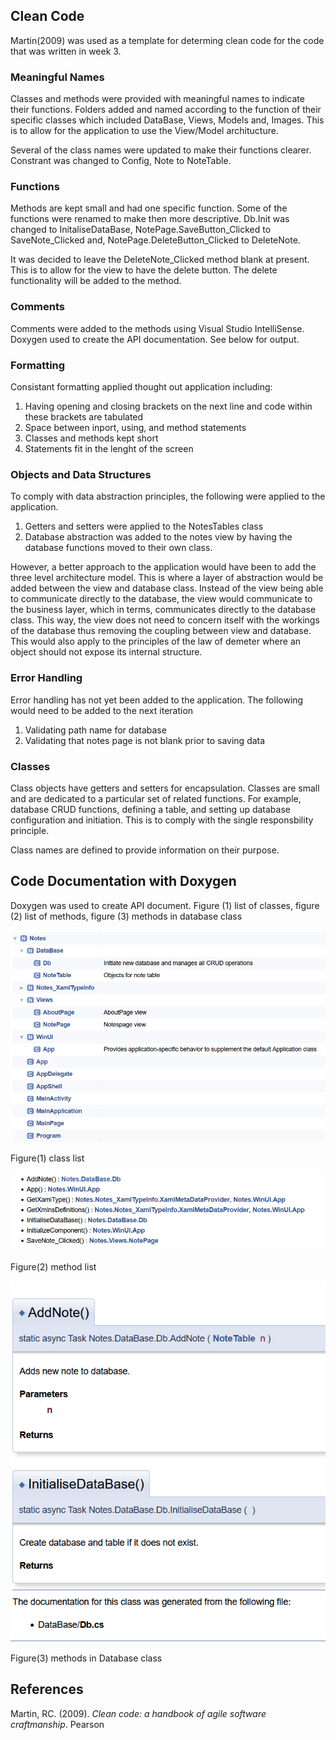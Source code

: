 
## Clean Code

Martin(2009) was used as a template for determing clean code for the code that was written in week 3.

### Meaningful Names

Classes and methods were provided with meaningful names to indicate their functions.  Folders added and named according to the function of their specific classes which included DataBase, Views, Models and, Images. This is to allow for the application to use the View/Model architucture.

Several of the class names were updated to make their functions clearer.  Constrant was changed to Config, Note to NoteTable.

### Functions

Methods are kept small and had one specific function.  Some of the functions were renamed to make then more descriptive. Db.Init was changed to InitaliseDataBase, NotePage.SaveButton_Clicked to SaveNote_Clicked and, NotePage.DeleteButton_Clicked to DeleteNote.

It was decided to leave the DeleteNote_Clicked method blank at present. This is to allow for the view to have the delete button.  The delete functionality will be added to the method.

### Comments

Comments were added to the methods using Visual Studio IntelliSense.  Doxygen used to create the API documentation. See below for output.

### Formatting

Consistant formatting applied thought out application including:

1.  Having opening and closing brackets on the next line and code within these brackets are tabulated
2.  Space between inport, using, and method statements
3.  Classes and methods kept short
4.  Statements fit in the lenght of the screen

### Objects and Data Structures

To comply with data abstraction principles, the following were applied to the application.  
1.  Getters and setters were applied to the NotesTables class
2.  Database abstraction was added to the notes view by having the database functions moved to their own class.

However, a better approach to the application would have been to add the three level architecture model. This is where a layer of abstraction would be added between the view and database class.  Instead of the view being able to communicate directly to the database, the view would communicate to the business layer, which in terms, communicates directly to the database class.  This way, the view does not need to concern itself with the workings of the database thus removing the coupling between view and database.  This would also apply to the principles of the law of demeter where an object should not expose its internal structure.

### Error Handling

Error handling has not yet been added to the application.  The following would need to be added to the next iteration

1.  Validating path name for database
2.  Validating that notes page is not blank prior to saving data

### Classes

Class objects have getters and setters for encapsulation. Classes are small and are dedicated to a particular set of related functions. For example, database CRUD functions, defining a table, and setting up database configuration and initiation. This is to comply with the single responsbility principle.

Class names are defined to provide information on their purpose.

## Code Documentation with Doxygen

Doxygen was used to create API document.  Figure (1) list of classes, figure (2) list of  methods, figure (3) methods in database class

![](/images/doxygen-class-list.png "")

Figure(1) class list

![](/images/doxygen-function-list.png "")

Figure(2) method list

![](/images/doxygen-function-method.png "")

Figure(3) methods in Database class

## References

Martin, RC. (2009). *Clean code: a handbook of agile software craftmanship*. Pearson 
